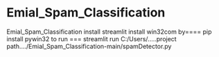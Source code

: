 # Emial_Spam_Classification
Emial_Spam_Classification
install streamlit
install win32com by==== pip install pywin32
to run === streamlit run C:/Users/.....project path..../Emial_Spam_Classification-main/spamDetector.py
